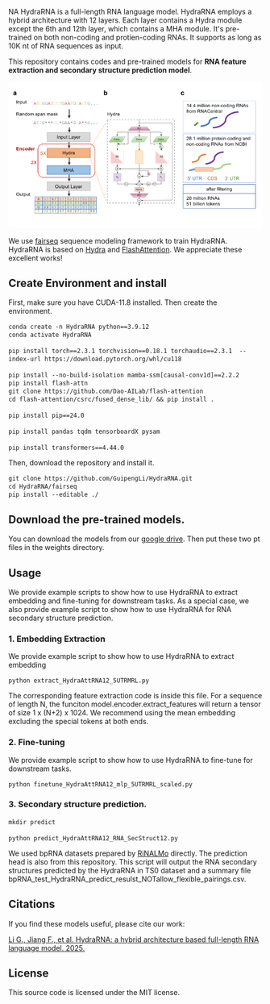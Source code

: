 NA
HydraRNA is a full-length RNA language model. HydraRNA employs a hybrid architecture with 12 layers. Each layer contains a Hydra module except the 6th and 12th layer, which contains a MHA module. It's pre-trained on both non-coding and protien-coding RNAs. It supports as long as 10K nt of RNA sequences as input.

This repository contains codes and pre-trained models for **RNA feature extraction and secondary structure prediction model**.

![Overview](./docs/overview.png)

We use [fairseq](https://github.com/pytorch/fairseq) sequence modeling framework to train HydraRNA. HydraRNA is based on [Hydra](https://github.com/goombalab/hydra) and [FlashAttention](https://github.com/Dao-AILab/flash-attention). We appreciate these excellent works!


## Create Environment and install
First, make sure you have CUDA-11.8 installed. Then create the environment.
```
conda create -n HydraRNA python==3.9.12
conda activate HydraRNA

pip install torch==2.3.1 torchvision==0.18.1 torchaudio==2.3.1  --index-url https://download.pytorch.org/whl/cu118

pip install --no-build-isolation mamba-ssm[causal-conv1d]==2.2.2
pip install flash-attn
git clone https://github.com/Dao-AILab/flash-attention
cd flash-attention/csrc/fused_dense_lib/ && pip install .

pip install pip==24.0

pip install pandas tqdm tensorboardX pysam

pip install transformers==4.44.0
```


Then, download the repository and  install it.
```
git clone https://github.com/GuipengLi/HydraRNA.git
cd HydraRNA/fairseq
pip install --editable ./
```

## Download the pre-trained models.
You can download the models from our [google drive](https://drive.google.com/drive/folders/14ZXi_aANEEdPa_Sc2cQZtUa4dENPDTkz). Then put these two pt files in the weights directory.



## Usage
We provide example scripts to show how to use HydraRNA to extract embedding and fine-tuning for downstream tasks. As a special case, we also provide example script to show how to use HydraRNA for RNA secondary structure prediction.

### 1. Embedding Extraction

We provide example script to show how to use HydraRNA to extract embedding

```
python extract_HydraAttRNA12_5UTRMRL.py
```


The corresponding feature extraction code is inside this file. For a sequence of length N, the funciton model.encoder.extract_features will return a tensor of size 1 x (N+2) x 1024. We recommend using the mean embedding excluding the special tokens at both ends.



### 2. Fine-tuning

We provide example script to show how to use HydraRNA to fine-tune for downstream tasks.

```
python finetune_HydraAttRNA12_mlp_5UTRMRL_scaled.py
```


### 3. Secondary structure prediction.
```
mkdir predict

python predict_HydraAttRNA12_RNA_SecStruct12.py
```

We used bpRNA datasets prepared by [RiNALMo](https://github.com/lbcb-sci/RiNALMo) directly. The prediction head is also from this repository. This script will output the RNA secondary structures predicted by the HydraRNA in TS0 dataset and a summary file bpRNA_test_HydraRNA_predict_resulst_NOTallow_flexible_pairings.csv.


## Citations

If you find these models useful, please cite our work:

[Li G., Jiang F., et al. HydraRNA: a hybrid architecture based full-length RNA language model. 2025.](https://github.com/GuipengLi/HydraRNA)





## License

This source code is licensed under the MIT license.

